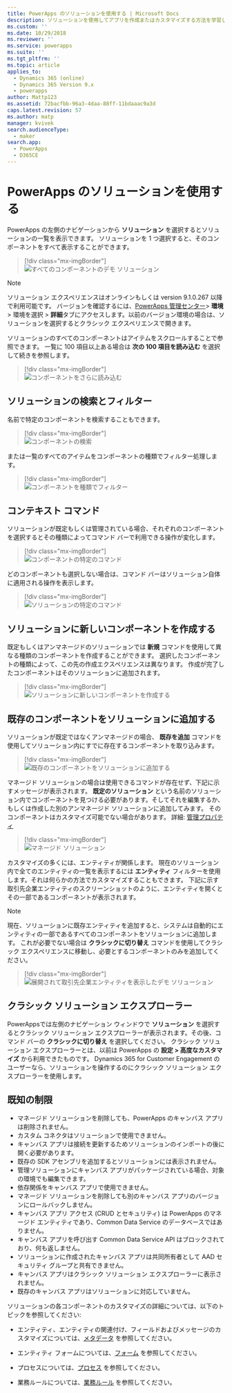 ```yaml
---
title: PowerApps のソリューションを使用する | Microsoft Docs
description: ソリューションを使用してアプリを作成またはカスタマイズする方法を学習します
ms.custom: ''
ms.date: 10/29/2018
ms.reviewer: ''
ms.service: powerapps
ms.suite: ''
ms.tgt_pltfrm: ''
ms.topic: article
applies_to:
  - Dynamics 365 (online)
  - Dynamics 365 Version 9.x
  - powerapps
author: Mattp123
ms.assetid: 72bacfbb-96a3-4daa-88ff-11bdaaac9a3d
caps.latest.revision: 57
ms.author: matp
manager: kvivek
search.audienceType:
  - maker
search.app:
  - PowerApps
  - D365CE
---
```

# <a name="use-solutions-in-powerapps"></a>PowerApps のソリューションを使用する

 PowerApps の左側のナビゲーションから **ソリューション** を選択するとソリューションの一覧を表示できます。 ソリューションを 1 つ選択すると、そのコンポーネントをすべて表示することができます。 
 
> [!div class="mx-imgBorder"]  
> ![すべてのコンポーネントのデモ ソリューション](media/solution-all-items-list.PNG "すべてのコンポーネントのデモ ソリューション")  
 
> [!NOTE]
>  ソリューション エクスペリエンスはオンラインもしくは version 9.1.0.267 以降で利用可能です。 バージョンを確認するには、[PowerApps 管理センター](https://admin.powerapps.com/)> **環境** > 環境を選択 > **詳細**タブにアクセスします。以前のバージョン環境の場合は、ソリューションを選択するとクラシック エクスペリエンスで開きます。  
 
 ソリューションのすべてのコンポーネントはアイテムをスクロールすることで参照できます。 一覧に 100 項目以上ある場合は **次の 100 項目を読み込む** を選択して続きを参照します。 
 
> [!div class="mx-imgBorder"]  
> ![コンポーネントをさらに読み込む](media/load-more.PNG "コンポーネントをさらに読み込む")  

 ## <a name="search-and-filter-in-a-solution"></a>ソリューションの検索とフィルター
 
 名前で特定のコンポーネントを検索することもできます。 
 
> [!div class="mx-imgBorder"]  
> ![コンポーネントの検索](media/solution-search-box.png "コンポーネントの検索")  
 
 または一覧のすべてのアイテムをコンポーネントの種類でフィルター処理します。
  
> [!div class="mx-imgBorder"]  
> ![コンポーネントを種類でフィルター](media/solution-filter.PNG "コンポーネントを種類でフィルター")  
 
 ## <a name="contextual-commands"></a>コンテキスト コマンド
 
 ソリューションが既定もしくは管理されている場合、それぞれのコンポーネントを選択するとその種類によってコマンド バーで利用できる操作が変化します。 
 
> [!div class="mx-imgBorder"]  
> ![コンポーネントの特定のコマンド](media/component-commands.png "コンポーネントの特定のコマンド")  
 
 どのコンポーネントも選択しない場合は、コマンド バーはソリューション自体に適用される操作を表示します。 
 
> [!div class="mx-imgBorder"]  
> ![ソリューションの特定のコマンド](media/solution-commands.PNG "ソリューションの特定のコマンド")  
 
 ## <a name="create-components-in-a-solution"></a>ソリューションに新しいコンポーネントを作成する
 既定もしくはアンマネージドのソリューションでは **新規** コマンドを使用して異なる種類のコンポーネントを作成することができます。 選択したコンポーネントの種類によって、この先の作成エクスペリエンスは異なります。 作成が完了したコンポーネントはそのソリューションに追加されます。 
 
> [!div class="mx-imgBorder"]  
> ![ソリューションに新しいコンポーネントを作成する](media/solution-new-component.PNG "ソリューションに新しいコンポーネントを作成する")  
 
 ## <a name="add-an-existing-component-to-a-solution"></a>既存のコンポーネントをソリューションに追加する
 
 ソリューションが既定ではなくアンマネージドの場合、 **既存を追加** コマンドを使用してソリューション内にすでに存在するコンポーネントを取り込みます。  
 
> [!div class="mx-imgBorder"]  
> ![既存のコンポーネントをソリューションに追加する](media/solution-add-existing-component.PNG "既存のコンポーネントをソリューションに追加する")  
  
 マネージド ソリューションの場合は使用できるコマンドが存在せず、下記に示すメッセージが表示されます。 **既定のソリューション** という名前のソリューション内でコンポーネントを見つける必要があります。そしてそれを編集するか、もしくは作成した別のアンマネージド ソリューションに追加してみます。 そのコンポーネントはカスタマイズ可能でない場合があります。 詳細: [管理プロパティ](solutions-overview.md#managed-properties)

> [!div class="mx-imgBorder"]  
> ![マネージド ソリューション](media/managed-solution.PNG "マネージド ソリューション")  

 カスタマイズの多くには、エンティティが関係します。 現在のソリューション内で全てのエンティティの一覧を表示するには **エンティティ** フィルターを使用します。それは何らかの方法でカスタマイズすることもできます。 下記に示す取引先企業エンティティのスクリーンショットのように、エンティティを開くとその一部であるコンポーネントが表示されます。 
 
> [!NOTE]
>  現在、ソリューションに既存エンティティを追加すると、システムは自動的にエンティティの一部であるすべてのコンポーネントをソリューションに追加します。 これが必要でない場合は **クラシックに切り替え** コマンドを使用してクラシック エクスペリエンスに移動し、必要とするコンポーネントのみを追加してください。 <!-- We will soon improve this experience from PowerApps and allow you to select only the specific component(s) under entity that you want to add into a solution. -->
  
> [!div class="mx-imgBorder"]  
> ![展開されて取引先企業エンティティを表示したデモ ソリューション](media/solution-entity-account.png "展開されて取引先企業エンティティを表示したデモ ソリューション")  

## <a name="classic-solution-explorer"></a>クラシック ソリューション エクスプローラー

PowerAppsでは左側のナビゲーション ウィンドウで **ソリューション** を選択するとクラシック ソリューション エクスプローラーが表示されます。その後、コマンド バーの **クラシックに切り替え** を選択してください。 クラシック ソリューション エクスプローラーとは、以前は PowerApps の **設定 > 高度なカスタマイズ** から利用できたものです。 Dynamics 365 for Customer Engagement のユーザーなら、ソリューションを操作するのにクラシック ソリューション エクスプローラーを使用します。  

## <a name="known-limitations"></a>既知の制限

- マネージド ソリューションを削除しても、PowerApps のキャンバス アプリは削除されません。
- カスタム コネクタはソリューションで使用できません。
- キャンバス アプリは接続を更新するためソリューションのインポートの後に開く必要があります。
- 既存の SDK アセンブリを追加するとソリューションには表示されません。 
- 管理ソリューションにキャンバス アプリがパッケージされている場合、対象の環境でも編集できます。
- 依存関係をキャンバス アプリで使用できません。
- マネージド ソリューションを削除しても別のキャンバス アプリのバージョンにロールバックしません。 
-   キャンバス アプリ アクセス (CRUD とセキュリティ) は PowerApps のマネージド エンティティであり、Common Data Service のデータベースではありません。
-   キャンバス アプリを呼び出す Common Data Service API はブロックされており、何も返しません。 
-   ソリューションに作成されたキャンバス アプリは共同所有者として AAD セキュリティ グループと共有できません。
-   キャンバス アプリはクラシック ソリューション エクスプローラーに表示されません。
-   既存のキャンバス アプリはソリューションに対応していません。 

 ソリューションの各コンポーネントのカスタマイズの詳細については、以下のトピックを参照してください:  
  
-   エンティティ、エンティティの関連付け、フィールドおよびメッセージのカスタマイズについては、[メタデータ](create-edit-metadata.md) を参照してください。  
  
-   エンティティ フォームについては、[フォーム](../model-driven-apps/create-design-forms.md) を参照してください。  
  
-   プロセスについては、[プロセス](../model-driven-apps/guide-staff-through-common-tasks-processes.md) を参照してください。  
  
-   業務ルールについては、[業務ルール](../model-driven-apps/create-business-rules-recommendations-apply-logic-form.md) を参照してください。  

